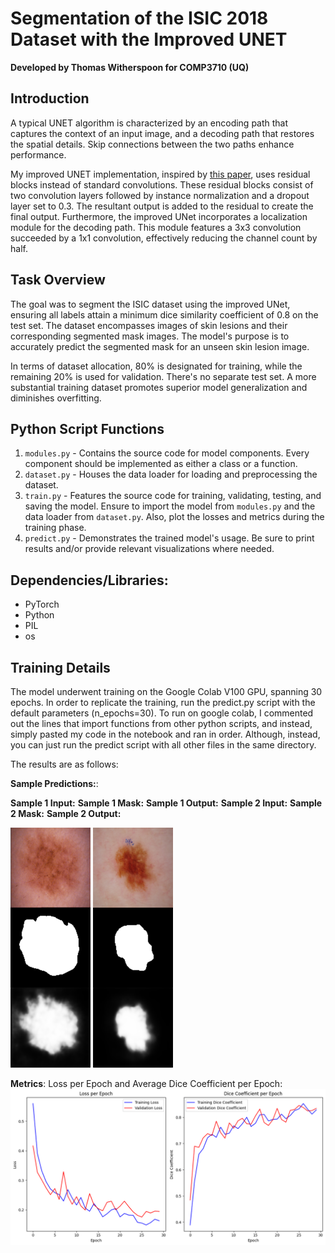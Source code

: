 # Segmentation of the ISIC 2018 Dataset with the Improved UNET
**Developed by Thomas Witherspoon for COMP3710 (UQ)**

## Introduction
A typical UNET algorithm is characterized by an encoding path that captures the context of an input image, and a decoding path that restores the spatial details. Skip connections between the two paths enhance performance.

My improved UNET implementation, inspired by [this paper](https://arxiv.org/abs/1802.10508v1), uses residual blocks instead of standard convolutions. These residual blocks consist of two convolution layers followed by instance normalization and a dropout layer set to 0.3. The resultant output is added to the residual to create the final output. Furthermore, the improved UNet incorporates a localization module for the decoding path. This module features a 3x3 convolution succeeded by a 1x1 convolution, effectively reducing the channel count by half.

## Task Overview
The goal was to segment the ISIC dataset using the improved UNet, ensuring all labels attain a minimum dice similarity coefficient of 0.8 on the test set. The dataset encompasses images of skin lesions and their corresponding segmented mask images. The model's purpose is to accurately predict the segmented mask for an unseen skin lesion image.

In terms of dataset allocation, 80% is designated for training, while the remaining 20% is used for validation. There's no separate test set. A more substantial training dataset promotes superior model generalization and diminishes overfitting.

## Python Script Functions
1. `modules.py` - Contains the source code for model components. Every component should be implemented as either a class or a function.
2. `dataset.py` - Houses the data loader for loading and preprocessing the dataset.
3. `train.py` - Features the source code for training, validating, testing, and saving the model. Ensure to import the model from `modules.py` and the data loader from `dataset.py`. Also, plot the losses and metrics during the training phase.
4. `predict.py` - Demonstrates the trained model's usage. Be sure to print results and/or provide relevant visualizations where needed.

## Dependencies/Libraries:
- PyTorch
- Python
- PIL
- os

## Training Details
The model underwent training on the Google Colab V100 GPU, spanning 30 epochs. In order to replicate the training, run the predict.py script with the default parameters (n_epochs=30). To run on google colab, I commented out the lines that import functions from other python scripts, and instead, simply pasted my code in the notebook and ran in order. Although, instead, you can just run the predict script with all other files in the same directory.

The results are as follows:

**Sample Predictions:**:

**Sample 1 Input:**
**Sample 1 Mask:**
**Sample 1 Output:**
**Sample 2 Input:**
**Sample 2 Mask:**
**Sample 2 Output:**



[![Sample Predictions](/images/sample1.png)](https://github.com/lombo9/PatternAnalysis-2023/blob/topic-recognition/images/sample1.png) [![Sample Predictions](/images/sample2.png)](https://github.com/lombo9/PatternAnalysis-2023/blob/topic-recognition/images/sample2.png)


**Metrics**: Loss per Epoch and Average Dice Coefficient per Epoch: [![Sample Predictions](/images/results.png)](https://github.com/lombo9/PatternAnalysis-2023/blob/topic-recognition/images/results.png)
